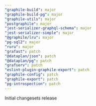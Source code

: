 ```yaml
---
"graphile-build": major
"graphile-build-pg": major
"graphile-utils": major
"postgraphile": major
"jest-serializer-graphql-schema": major
"jest-serializer-simple": major
"@graphile/lru": major
"pg-sql2": major
"ruru": major
"grafast": patch
"@dataplan/json": patch
"@dataplan/pg": patch
"grafserv": patch
"eslint-plugin-graphile-export": patch
"graphile-config": patch
"graphile-export": patch
"pg-introspection": patch
---
```


Initial changesets release
